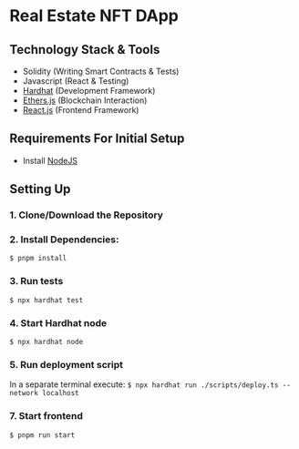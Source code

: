 # Real Estate NFT DApp

## Technology Stack & Tools

- Solidity (Writing Smart Contracts & Tests)
- Javascript (React & Testing)
- [Hardhat](https://hardhat.org/) (Development Framework)
- [Ethers.js](https://docs.ethers.io/v5/) (Blockchain Interaction)
- [React.js](https://reactjs.org/) (Frontend Framework)

## Requirements For Initial Setup
- Install [NodeJS](https://nodejs.org/en/)

## Setting Up
### 1. Clone/Download the Repository

### 2. Install Dependencies:
`$ pnpm install`

### 3. Run tests
`$ npx hardhat test`

### 4. Start Hardhat node
`$ npx hardhat node`

### 5. Run deployment script
In a separate terminal execute:
`$ npx hardhat run ./scripts/deploy.ts --network localhost`

### 7. Start frontend
`$ pnpm run start`
